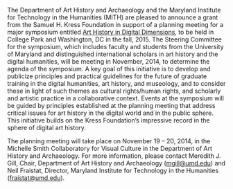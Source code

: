 The Department of Art History and Archaeology and the Maryland Institute for Technology in the Humanities (MITH) are pleased to announce a grant from the Samuel H. Kress Foundation in support of a planning meeting for a major symposium entitled [Art History in Digital Dimensions](https://mith.umd.edu/research/art-history-digital-dimensions/), to be held in College Park and Washington, DC in the fall, 2015. The Steering Committee for the symposium, which includes faculty and students from the University of Maryland and distinguished international scholars in art history and the digital humanities, will be meeting in November, 2014, to determine the agenda of the symposium. A key goal of this initiative is to develop and publicize principles and practical guidelines for the future of graduate training in the digital humanities, art history, and museology, and to consider these in light of such themes as cultural rights/human rights, and scholarly and artistic practice in a collaborative context. Events at the symposium will be guided by principles established at the planning meeting that address critical issues for art history in the digital world and in the public sphere. This initiative builds on the Kress Foundation’s impressive record in the sphere of digital art history.

The planning meeting will take place on November 19 – 20, 2014, in the Michelle Smith Collaboratory for Visual Culture in the Department of Art History and Archaeology. For more information, please contact Meredith J. Gill, Chair, Department of Art History and Archaeology ([mgill@umd.edu](mailto:mgill@umd.edu)) and Neil Fraistat, Director, Maryland Institute for Technology in the Humanities ([fraistat@umd.edu](mailto:fraistat@umd.edu)).